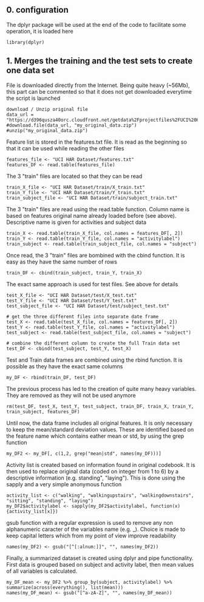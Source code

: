 

## 0. configuration
The dplyr package will be used at the end of the code to facilitate some operation, it is loaded here
```{r}
library(dplyr)
```

## 1. Merges the training and the test sets to create one data set
File is downloaded directly from the Internet. Being quite heavy (~56Mb), this part can be commented so that it does not get downloaded everytime the script is launched
```{r}
download / Unzip original file
data_url = "https://d396qusza40orc.cloudfront.net/getdata%2Fprojectfiles%2FUCI%20HAR%20Dataset.zip"
#download.file(data_url, "my_original_data.zip") 
#unzip("my_original_data.zip")
```

Feature list is stored in the features.txt file. It is read as the beginning so that it can be used while reading the other files
```{r}
features_file <- "UCI HAR Dataset/features.txt"
features_DF <- read.table(features_file)
```


The 3 "train" files are located so that they can be read
```{r}
train_X_file <- "UCI HAR Dataset/train/X_train.txt"
train_Y_file <- "UCI HAR Dataset/train/Y_train.txt"
train_subject_file <- "UCI HAR Dataset/train/subject_train.txt"
```

The 3 "train" files are read using the read.table function. Column name is based on features original name already loaded before (see above). Descriptive name is given for activities and subject data
```{r}
train_X <- read.table(train_X_file, col.names = features_DF[, 2])
train_Y <- read.table(train_Y_file, col.names = "activitylabel")
train_subject <- read.table(train_subject_file, col.names = "subject")
```

Once read, the 3 "train" files are bombined with the cbind function. It is easy as they have the same number of rows
```{r}
train_DF <- cbind(train_subject, train_Y, train_X)
```



The exact same approach is used for test files. See above for details
```{r}
test_X_file <- "UCI HAR Dataset/test/X_test.txt"
test_Y_file <- "UCI HAR Dataset/test/Y_test.txt"
test_subject_file <- "UCI HAR Dataset/test/subject_test.txt"

# get the three different files into separate date frame
test_X <- read.table(test_X_file, col.names = features_DF[, 2])
test_Y <- read.table(test_Y_file, col.names = "activitylabel")
test_subject <- read.table(test_subject_file, col.names = "subject")

# combine the different column to create the full Train data set
test_DF <- cbind(test_subject, test_Y, test_X)
```


Test and Train data frames are combined using the rbind function. It is possible as they have the exact same columns
```{r}
my_DF <- rbind(train_DF, test_DF)
```

The previous process has led to the creation of quite many heavy variables. They are removed as they will not be used anymore
```{r}
rm(test_DF, test_X, test_Y, test_subject, train_DF, train_X, train_Y, train_subject, features_DF)
```


Until now, the data frame includes all original features. It is only necessary to keep the mean/standard deviation values. These are identified based on the feature name which contains eather mean or std, by using the grep function
```{r}
my_DF2 <- my_DF[, c(1,2, grep("mean|std", names(my_DF)))]
```


Activity list is created based on information found in original codebook. It is then used to replace original data (coded on integer from 1 to 6) by a descriptive information (e.g. standing", "laying"). This is done using the sapply and a very simple anonymous function
```{r}
activity_list <- c("walking", "walkingupstairs", "walkingdownstairs", "sitting", "standing", "laying")
my_DF2$activitylabel <- sapply(my_DF2$activitylabel, function(x) {activity_list[x]})
```

gsub function with a regular expression is used to remove any non alphanumeric caracter of the variables name (e.g. _). Choice is made to keep capital letters which from my point of view improve readability
```{r}
names(my_DF2) <- gsub("[^[:alnum:]]", "", names(my_DF2)) 
```

Finally, a summarized dataset is created using dplyr and pipe functionality. First data is grouped based on subject and activity label, then mean values of all variables is calculated. 
```{r}
my_DF_mean <- my_DF2 %>% group_by(subject, activitylabel) %>% summarize(across(everything(), list(mean))) 
names(my_DF_mean) <- gsub("[^a-zA-Z]", "", names(my_DF_mean)) 
```

